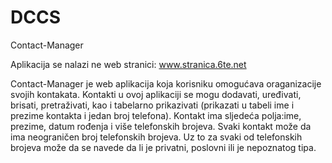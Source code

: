 DCCS
====

Contact-Manager

  Aplikacija se nalazi ne web stranici:
  www.stranica.6te.net


Contact-Manager je web aplikacija koja korisniku omogućava oraganizacije svojih kontakata. 
Kontakti u ovoj aplikaciji se mogu dodavati, uređivati, brisati, pretraživati,  kao i tabelarno prikazivati (prikazati u tabeli ime i prezime kontakta i jedan broj telefona). 
Kontakt ima sljedeća polja:ime, prezime, datum rođenja i više telefonskih brojeva.
Svaki kontakt može da ima neograničen broj telefonskih brojeva. 
Uz to za svaki od telefonskih brojeva može da se navede da li je privatni, poslovni ili je nepoznatog tipa.
